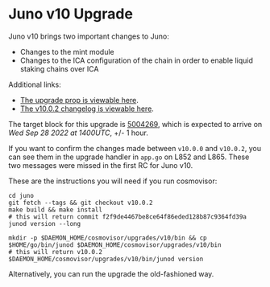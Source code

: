 # Juno v10 Upgrade

Juno v10 brings two important changes to Juno:

- Changes to the mint module
- Changes to the ICA configuration of the chain in order to enable liquid staking chains over ICA

Additional links:

- [The upgrade prop is viewable here](https://www.mintscan.io/juno/proposals/40).
- [The v10.0.2 changelog is viewable here](https://github.com/CosmosContracts/juno/releases/tag/v10.0.2).

The target block for this upgrade is [5004269](https://www.mintscan.io/juno/blocks/5004269), which is expected to arrive on _Wed Sep 28 2022 at 1400UTC_, +/- 1 hour.

If you want to confirm the changes made between `v10.0.0` and `v10.0.2`, you can see them in the upgrade handler in `app.go` on L852 and L865. These two messages were missed in the first RC for Juno v10.

These are the instructions you will need if you run cosmovisor:

```console bash
cd juno
git fetch --tags && git checkout v10.0.2
make build && make install
# this will return commit f2f9de4467be8ce64f86eded128b87c9364fd39a
junod version --long

mkdir -p $DAEMON_HOME/cosmovisor/upgrades/v10/bin && cp $HOME/go/bin/junod $DAEMON_HOME/cosmovisor/upgrades/v10/bin
# this will return v10.0.2
$DAEMON_HOME/cosmovisor/upgrades/v10/bin/junod version
```

Alternatively, you can run the upgrade the old-fashioned way.
